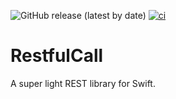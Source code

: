 ![GitHub release (latest by date)](https://img.shields.io/github/v/release/ChildRescueCoalition/RestfulCall)
[![ci](https://github.com/ChildRescueCoalition/RestfulCall/actions/workflows/ci.yml/badge.svg)](https://github.com/ChildRescueCoalition/RestfulCall/actions/workflows/ci.yml)

# RestfulCall
A super light REST library for Swift.

